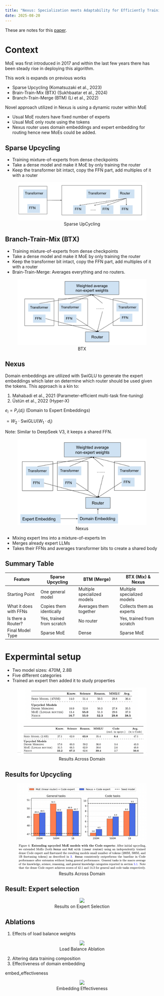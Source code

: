 ```yaml
---
title: "Nexus: Specialization meets Adaptability for Efficiently Training Mixture of Experts"
date: 2025-08-20
---
```


These are notes for this [paper](https://www.alphaxiv.org/abs/2408.15901).

# Context

MoE was first introduced in 2017 and within the last few years there has been steady rise in deploying this algorithm.

This work is expands on previous works

- Sparse Upcycling (Komatsuzaki et al., 2023)
- Brain-Train-Mix (BTX) (Sukhbaatar et al., 2024)
- Branch-Train-Merge (BTM) (Li et al., 2022)

Novel approach utilized in Nexus is using a dynamic router within MoE

- Usual MoE routers have fixed number of experts
- Usual MoE only route using the tokens
- Nexus router uses domain embeddings and expert embedding for routing hence new MoEs could be added.

## Sparse Upcycling

- Training mixture-of-experts from dense checkpoints
- Take a dense model and make it MoE by only training the router
- Keep the transformer bit intact, copy the FFN part, add multiples of it with a router

<figure style="text-align: center;">
      <img src='https://raw.githubusercontent.com/damoonsh/w/refs/heads/main/assets/images/nexus/sparse_upcycling.png' style='width: auto; height: 30%; '/>
      <figcaption>Sparse UpCycling</figcaption>
    </figure>

## Branch-Train-Mix (BTX)

- Training mixture-of-experts from dense checkpoints
- Take a dense model and make it MoE by only training the router
- Keep the transformer bit intact, copy the FFN part, add multiples of it with a router
- Brain-Train-Merge: Averages everything and no routers.

<figure style="text-align: center;">
      <img src='https://raw.githubusercontent.com/damoonsh/w/refs/heads/main/assets/images/nexus/btm.png' style='width: auto; height: 30%; '/>
      <figcaption>BTX</figcaption>
    </figure>

## Nexus

Domain embeddings are utilized with SwiGLU to generate the expert embeddings which later on determine which router should be used given the tokens. This approach is a kin to:

1. Mahabadi et al., 2021 (Parameter-efficient multi-task fine-tuning)
2. Üstün et al., 2022 (Hyper-X)

$e_i = P_r(d_i)$
(Domain to Expert Embeddings)

$= W_2 \cdot \text{SwiGLU}(W_1 \cdot d_i)$

Note: Similar to DeepSeek V3, it keeps a shared FFN.

<figure style="text-align: center;">
      <img src='https://raw.githubusercontent.com/damoonsh/w/refs/heads/main/assets/images/nexus/nexus.png' style='width: auto; height: 30%; '/>
      <figcaption>Nexus</figcaption>
    </figure>

- Mixing expert lms into a mixture-of-experts lm
- Merges already expert LLMs
- Takes their FFNs and averages transformer bits to create a shared body

## Summary Table

| Feature                | Sparse Upcycling          | BTM (Merge)                 | BTX (Mix) & Nexus           |
| ---------------------- | ------------------------- | --------------------------- | --------------------------- |
| Starting Point         | One general model         | Multiple specialized models | Multiple specialized models |
| What it does with FFNs | Copies them identically   | Averages them together      | Collects them as experts    |
| Is there a Router?     | Yes, trained from scratch | No router                   | Yes, trained from scratch   |
| Final Model Type       | Sparse MoE                | Dense                       | Sparse MoE                  |

# Expermintal setup

- Two model sizes: 470M, 2.8B
- Five different categories
- Trained an expert then added it to study properties

<figure style="text-align: center;">
      <img src='https://raw.githubusercontent.com/damoonsh/w/refs/heads/main/assets/images/nexus/result_cross_domain.png' style='width: auto; height: 30%; '/>
      <figcaption>Results Across Domain</figcaption>
    </figure>

## Results for Upcycling

<figure style="text-align: center;">
      <img src='https://raw.githubusercontent.com/damoonsh/w/refs/heads/main/assets/images/nexus/result_upcycling.png' style='width: auto; height: 30%; '/>
      <figcaption>Results Across Domain</figcaption>
    </figure>

## Result: Expert selection

<figure style="text-align: center;">
      <img src='https://raw.githubusercontent.com/damoonsh/w/refs/heads/main/assets/images/nexus/result_expert_selection
.png' style='width: auto; height: 50%; '/>
      <figcaption>Results on Expert Selection</figcaption>
    </figure>

## Ablations

1. Effects of load balance weights

<figure style="text-align: center;">
      <img src='https://raw.githubusercontent.com/damoonsh/w/refs/heads/main/assets/images/nexus/load_balance_weight
.png' style='width: auto; height: 50%; '/>
      <figcaption>Load Balance Ablation</figcaption>
    </figure>

2. Altering data training composition
3. Effectiveness of domain embedding

<img>embed_effectiveness</img>
<figure style="text-align: center;">
      <img src='https://raw.githubusercontent.com/damoonsh/w/refs/heads/main/assets/images/nexus/embed_effectiveness
.png' style='width: auto; height: 50%; '/>
      <figcaption>Embedding Effectiveness</figcaption>
    </figure>
